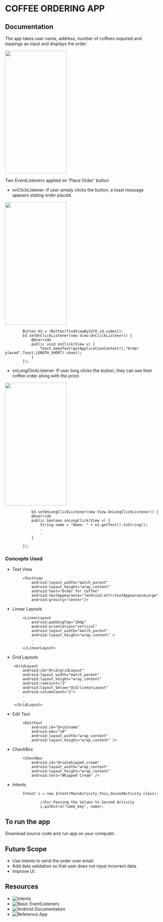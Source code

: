 # COFFEE ORDERING APP

## Documentation
The app takes user name, address, number of coffees required and toppings as input and displays the order.

<img src="https://user-images.githubusercontent.com/43422407/95093780-c3433980-0746-11eb-8195-01a2303387e4.jpeg" height="400" width="200" />

Two EventListeners applied on 'Place Order' button
- onClickListener: If user simply clicks the button, a toast message appears stating order placed.

<img src="https://user-images.githubusercontent.com/43422407/95093545-87a86f80-0746-11eb-9032-8b3c8c9c4a11.jpeg" height="400" width="200" />

```
        Button b3 = (Button)findViewById(R.id.submit);
        b3.setOnClickListener(new View.OnClickListener() {
            @Override
            public void onClick(View v) {
                Toast.makeText(getApplicationContext(),"Order placed",Toast.LENGTH_SHORT).show();
            }
        });
```

- onLongClickListener: If user long clicks the button, they can see their coffee order along with the price.

<img src="https://user-images.githubusercontent.com/43422407/95095849-32219200-0749-11eb-9ab2-b41f185c7512.jpeg" height="400" width="200" />

```
            b3.setOnLongClickListener(new View.OnLongClickListener() {
            @Override
            public boolean onLongClick(View v) {
                String name = "Name: " + e1.getText().toString();
                .
                .
            }

        });
```


### Concepts Used
- Text View
```
        <TextView
            android:layout_width="match_parent"
            android:layout_height="wrap_content"
            android:text="Order for Coffee"
            android:textAppearance="?android:attr/textAppearanceLarge"
            android:gravity="center"/>
```
- Linear Layouts
```
        <LinearLayout
            android:paddingTop="20dp"
            android:orientation="vertical"
            android:layout_width="match_parent"
            android:layout_height="wrap_content" >
            .
            .
        </LinearLayout>
```
- Grid Layouts
```
    <GridLayout
        android:id="@+id/gridLayout"
        android:layout_width="match_parent"
        android:layout_height="wrap_content"
        android:rowCount="2"
        android:layout_below="@id/linearLayout"
        android:columnCount="2">
        .
        .
    </GridLayout>
```
- Edit Text
```
        <EditText
            android:id="@+id/name"
            android:ems="10"
            android:layout_width="wrap_content"
            android:layout_height="wrap_content" />
```
- CheckBox
```
        <CheckBox
            android:id="@+id/whipped_cream"
            android:layout_width="wrap_content"
            android:layout_height="wrap_content"
            android:text="Whipped Cream" />
```
- Intents
```
        Intent i = new Intent(MainActivity.this,SecondActivity.class);

                //For Passing the Values to Second Activity
                i.putExtra("name_key", name);
```

## To run the app
Download source code and run app on your computer.

## Future Scope
- Use intents to send the order over email.
- Add data validation so that user does not input incorrect data.
- Improve UI.

## Resources
- ![Intents](https://developer.android.com/reference/android/content/Intent)
- ![Basic EventListeners](https://guides.codepath.com/android/Basic-Event-Listeners)
- ![Android Documentation](https://developer.android.com/docs)
- ![Reference App](https://www.codingconnect.net/android-application-for-layout-managers-event-listners/)
